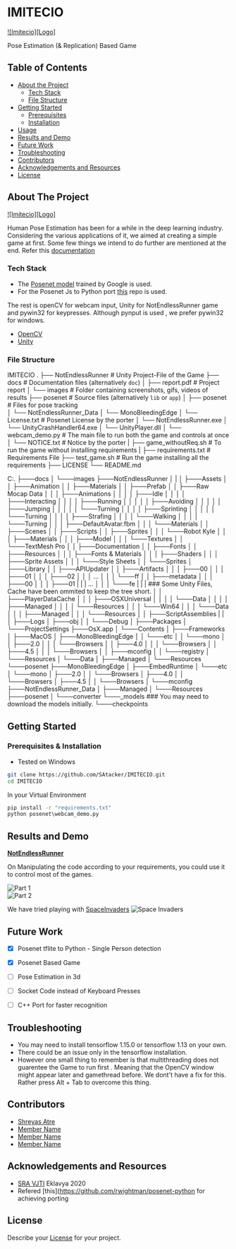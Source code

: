 # IMITECIO

[![Imitecio][Logo]](https://github.com/SAtacker/IMITECIO/blob/master/docs/images/ImitecioLogoFree.png)  

Pose Estimation (& Replication) Based Game  

<!-- TABLE OF CONTENTS -->

## Table of Contents

* [About the Project](#about-the-project)
  * [Tech Stack](#tech-stack)
  * [File Structure](#file-structure)
* [Getting Started](#getting-started)
  * [Prerequisites](#prerequisites)
  * [Installation](#installation)
* [Usage](#usage)
* [Results and Demo](#results-and-demo)
* [Future Work](#future-work)
* [Troubleshooting](#troubleshooting)
* [Contributors](#contributors)
* [Acknowledgements and Resources](#acknowledgements-and-resources)
* [License](#license)

<!-- ABOUT THE PROJECT -->

## About The Project

[![Imitecio][Logo]](https://github.com/SAtacker/IMITECIO/blob/master/docs/images/ImitecioLogoFree.png)  

Human Pose Estimation has been for a while in the deep learning industry. Considering the various applications of it, we aimed at creating a simple game at first. Some few things we intend to do further are mentioned at the end. 
Refer this [documentation](https://link/to/report/)

### Tech Stack

* The [Posenet model](https://github.com/tensorflow/tfjs-models/tree/master/posenet) trained by Google is used.
* For the Posenet Js to Python port [this](https://github.com/rwightman/posenet-python)  repo is used.
<!-- This section should list the technologies you used for this project. Leave any add-ons/plugins for the prerequisite section. Here are a few examples. -->

The rest is openCV for webcam input, Unity for NotEndlessRunner game and pywin32 for keypresses. Although pynput is used , we prefer pywin32 for windows.

* [OpenCV](https://opencv.org/)
* [Unity](https://unity.com/)  

### File Structure

  IMITECIO
    .
    ├── NotEndlessRunner        # Unity Project-File of the Game
    ├── docs                    # Documentation files (alternatively `doc`)
    │   ├── report.pdf          # Project report
    │   └── images              # Folder containing screenshots, gifs, videos of results
    ├── posenet                 # Source files (alternatively `lib` or `app`)
    │   ├── posenet             # Files for pose tracking          
    │   └── NotEndlessRunner_Data
    │   └── MonoBleedingEdge
    │   └── License.txt         # Posenet License by the porter
    │   └── NotEndlessRunner.exe
    │   └── UnityCrashHandler64.exe
    │   └── UnityPlayer.dll
    │   └── webcam_demo.py      # The main file to run both the game and controls at once
    │   └── NOTICE.txt          # Notice by the porter
    |
    ├── game_withoutReq.sh      # To run the game without installing requirements
    |
    ├── requirements.txt        # Requirements File
    ├── test_game.sh            # Run the game installing all the requirements
    ├── LICENSE
    └── README.md

C:.
├───docs
│   └───images
├───NotEndlessRunner
│   |
│   ├───Assets
│   │   ├───Animation
│   │   ├───Materials
│   │   ├───Prefab
│   │   ├───Raw Mocap Data
│   │   │   ├───Animations
│   │   │   │   ├───Idle
│   │   │   │   ├───Interacting
│   │   │   │   ├───Running
│   │   │   │   │   ├───Avoiding
│   │   │   │   │   ├───Jumping
│   │   │   │   │   └───Turning
│   │   │   │   ├───Sprinting
│   │   │   │   │   └───Turning
│   │   │   │   ├───Strafing
│   │   │   │   └───Walking
│   │   │   │       └───Turning
│   │   │   ├───DefaultAvatar.fbm
│   │   │   └───Materials
│   │   ├───Scenes
│   │   ├───Scripts
│   │   ├───Sprites
│   │   │   └───Robot Kyle
│   │   │       ├───Materials
│   │   │       ├───Model
│   │   │       └───Textures
│   │   └───TextMesh Pro
│   │       ├───Documentation
│   │       ├───Fonts
│   │       ├───Resources
│   │       │   ├───Fonts & Materials
│   │       │   ├───Shaders
│   │       │   ├───Sprite Assets
│   │       │   └───Style Sheets
│   │       └───Sprites
│   ├───Library
│   │   ├───APIUpdater
│   │   ├───Artifacts
│   │   │   ├───00
│   │   │   ├───01
│   │   │   ├───02
│   │   │   ...
│   │   │   └───ff
│   │   ├───metadata
│   │   │   ├───00
│   │   │   ├───01
|   |   |   ...
│   │   │   └───fe
|   |   |                                                 ### Some Unity Files, Cache have been ommited to keep the tree short.
│   │   ├───PlayerDataCache
│   │   │   ├───OSXUniversal
│   │   │   │   └───Data
│   │   │   │       ├───Managed
│   │   │   │       └───Resources
│   │   │   └───Win64
│   │   │       └───Data
│   │   │           ├───Managed
│   │   │           └───Resources
│   │   ├───ScriptAssemblies
|   |
│   ├───Logs
│   ├───obj
│   │   └───Debug
│   ├───Packages
│   └───ProjectSettings
├───OsX.app
│   └───Contents
│       ├───Frameworks
│       ├───MacOS
│       ├───MonoBleedingEdge
│       │   └───etc
│       │       └───mono
│       │           ├───2.0
│       │           │   └───Browsers
│       │           ├───4.0
│       │           │   └───Browsers
│       │           ├───4.5
│       │           │   └───Browsers
│       │           ├───mconfig
│       │           └───registry
│       └───Resources
│           └───Data
│               ├───Managed
│               └───Resources
└───posenet
    ├───MonoBleedingEdge
    │   ├───EmbedRuntime
    │   └───etc
    │       └───mono
    │           ├───2.0
    │           │   └───Browsers
    │           ├───4.0
    │           │   └───Browsers
    │           ├───4.5
    │           │   └───Browsers
    │           └───mconfig
    ├───NotEndlessRunner_Data
    │   ├───Managed
    │   └───Resources
    ├───posenet
    │   └───converter
    └───_models                                         ### You may need to download the models initially.
        └───checkpoints

<!-- GETTING STARTED -->
## Getting Started

### Prerequisites & Installation

* Tested on Windows

```sh
git clone https://github.com/SAtacker/IMITECIO.git
cd IMITECIO
```

In your Virtual Environment

```cmd
pip install -r "requirements.txt"
python posenet\webcam_demo.py
```

<!-- RESULTS AND DEMO -->
## Results and Demo

[**NotEndlessRunner**](https://github.com/SAtacker/IMITECIO/blob/master/docs/images/GameScreenshot.png)

On Manipulating the code according to your requirements, you could use it to control most of the games.

![**Part 1**](https://github.com/SAtacker/IMITECIO/blob/master/docs/images/GameControlsPart1.gif)  
![**Part 2**](https://github.com/SAtacker/IMITECIO/blob/master/docs/images/GameControlsPart2.gif)

We have tried playing with [SpaceInvaders](https://github.com/leerob/Space_Invaders)
![**Space Invaders**](https://github.com/SAtacker/IMITECIO/blob/master/docs/images/SpaceInvaders.PNG)  

<!-- FUTURE WORK -->
## Future Work

- [x] Posenet tflite to Python - Single Person detection
- [x] Posenet Based Game
- [ ] Pose Estimation in 3d
- [ ] Socket Code instead of Keyboard Presses
- [ ] C++ Port for faster recognition


<!-- TROUBLESHOOTING -->
## Troubleshooting

* You may need to install tensorflow 1.15.0 or tensorflow 1.13 on your own.
* There could be an issue only in the tensorflow installation.
* However one small thing to remember is that multithreading does not guarentee the Game to run first . Meaning that the OpenCV window might appear later and gamethread before. We dont't have a fix for this. Rather press Alt + Tab to overcome this thing.

<!-- CONTRIBUTORS -->
## Contributors

* [Shreyas Atre](https://github.com/SAtacker)
* [Member Name](https://github.com/id)
* [Member Name](https://github.com/id)
* [Member Name](https://github.com/id)

<!-- ACKNOWLEDGEMENTS AND REFERENCES -->
## Acknowledgements and Resources

* [SRA VJTI](http://sra.vjti.info/) Eklavya 2020  
* Refered [this](https://github.com/rwightman/posenet-python for achieving porting

<!-- LICENSE -->
## License

Describe your [License](LICENSE) for your project.